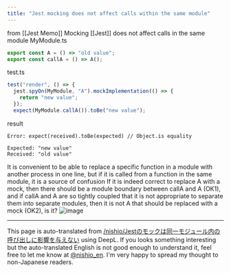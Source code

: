 ```yaml
---
title: "Jest mocking does not affect calls within the same module"
---
```


from  [[Jest Memo]]
Mocking [[Jest]] does not affect calls in the same module
MyModule.ts

```typescript
export const A = () => "old value";
export const callA = () => A();
```

test.ts

```typescript
test("render", () => {
  jest.spyOn(MyModule, "A").mockImplementation(() => {
    return "new value";
  });
  expect(MyModule.callA()).toBe("new value");
```

result

```
Error: expect(received).toBe(expected) // Object.is equality

Expected: "new value"
Received: "old value"
```


It is convenient to be able to replace a specific function in a module with another process in one line, but if it is called from a function in the same module, it is a source of confusion
If it is indeed correct to replace A with a mock, then there should be a module boundary between callA and A (OK1), and if callA and A are so tightly coupled that it is not appropriate to separate them into separate modules, then it is not A that should be replaced with a mock (OK2), is it?
![image](https://gyazo.com/14dc24bc22d734c03c4906a938f365b7/thumb/1000)


---
This page is auto-translated from [/nishio/Jestのモックは同一モジュール内の呼び出しに影響を与えない](https://scrapbox.io/nishio/Jestのモックは同一モジュール内の呼び出しに影響を与えない) using DeepL. If you looks something interesting but the auto-translated English is not good enough to understand it, feel free to let me know at [@nishio_en](https://twitter.com/nishio_en). I'm very happy to spread my thought to non-Japanese readers.